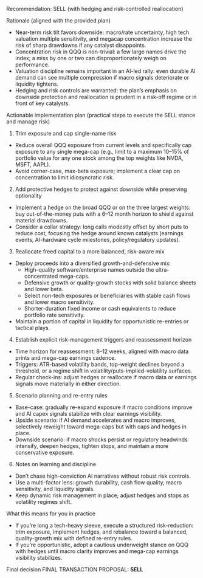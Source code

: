 Recommendation: SELL (with hedging and risk-controlled reallocation)

Rationale (aligned with the provided plan)
- Near-term risk tilt favors downside: macro/rate uncertainty, high tech valuation multiple sensitivity, and megacap concentration increase the risk of sharp drawdowns if any catalyst disappoints.
- Concentration risk in QQQ is non-trivial: a few large names drive the index; a miss by one or two can disproportionately weigh on performance.
- Valuation discipline remains important in an AI-led rally: even durable AI demand can see multiple compression if macro signals deteriorate or liquidity tightens.
- Hedging and risk controls are warranted: the plan’s emphasis on downside protection and reallocation is prudent in a risk-off regime or in front of key catalysts.

Actionable implementation plan (practical steps to execute the SELL stance and manage risk)
1) Trim exposure and cap single-name risk
- Reduce overall QQQ exposure from current levels and specifically cap exposure to any single mega-cap (e.g., limit to a maximum 10–15% of portfolio value for any one stock among the top weights like NVDA, MSFT, AAPL).
- Avoid corner-case, max-beta exposure; implement a clear cap on concentration to limit idiosyncratic risk.

2) Add protective hedges to protect against downside while preserving optionality
- Implement a hedge on the broad QQQ or on the three largest weights: buy out-of-the-money puts with a 6–12 month horizon to shield against material drawdowns.
- Consider a collar strategy: long calls modestly offset by short puts to reduce cost, focusing the hedge around known catalysts (earnings events, AI-hardware cycle milestones, policy/regulatory updates).

3) Reallocate freed capital to a more balanced, risk-aware mix
- Deploy proceeds into a diversified growth-and-defensive mix:
  - High-quality software/enterprise names outside the ultra-concentrated mega-caps.
  - Defensive growth or quality-growth stocks with solid balance sheets and lower beta.
  - Select non-tech exposures or beneficiaries with stable cash flows and lower macro sensitivity.
  - Shorter-duration fixed income or cash equivalents to reduce portfolio rate sensitivity.
- Maintain a portion of capital in liquidity for opportunistic re-entries or tactical plays.

4) Establish explicit risk-management triggers and reassessment horizon
- Time horizon for reassessment: 8–12 weeks, aligned with macro data prints and mega-cap earnings cadence.
- Triggers: ATR-based volatility bands, top-weight declines beyond a threshold, or a regime shift in volatility/puts-implied-volatility surfaces.
- Regular check-ins: adjust hedges or reallocate if macro data or earnings signals move materially in either direction.

5) Scenario planning and re-entry rules
- Base-case: gradually re-expand exposure if macro conditions improve and AI capex signals stabilize with clear earnings visibility.
- Upside scenario: if AI demand accelerates and macro improves, selectively reweight toward mega-caps but with caps and hedges in place.
- Downside scenario: if macro shocks persist or regulatory headwinds intensify, deepen hedges, tighten stops, and maintain a more conservative exposure.

6) Notes on learning and discipline
- Don’t chase high-conviction AI narratives without robust risk controls.
- Use a multi-factor lens: growth durability, cash flow quality, macro sensitivity, and liquidity signals.
- Keep dynamic risk management in place; adjust hedges and stops as volatility regimes shift.

What this means for you in practice
- If you’re long a tech-heavy sleeve, execute a structured risk-reduction: trim exposure, implement hedges, and rebalance toward a balanced, quality-growth mix with defined re-entry rules.
- If you’re opportunistic, adopt a cautious underweight stance on QQQ with hedges until macro clarity improves and mega-cap earnings visibility stabilizes.

Final decision
FINAL TRANSACTION PROPOSAL: **SELL**